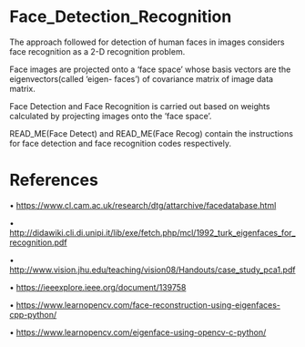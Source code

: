 # Face_Detection_Recognition

The approach followed for detection of human faces in images considers face recognition as a 2-D recognition problem.

Face images are projected onto a ‘face space’ whose basis vectors are the eigenvectors(called ‘eigen- faces’) of covariance matrix of image data matrix.

Face Detection and Face Recognition is carried out based on weights calculated by projecting images onto the ’face space’.

READ_ME(Face Detect) and READ_ME(Face Recog) contain the instructions for face detection and face recognition codes respectively.

# References
•	https://www.cl.cam.ac.uk/research/dtg/attarchive/facedatabase.html

•	http://didawiki.cli.di.unipi.it/lib/exe/fetch.php/mcl/1992_turk_eigenfaces_for_recognition.pdf

•	http://www.vision.jhu.edu/teaching/vision08/Handouts/case_study_pca1.pdf

•	https://ieeexplore.ieee.org/document/139758

•	https://www.learnopencv.com/face-reconstruction-using-eigenfaces-cpp-python/

•	https://www.learnopencv.com/eigenface-using-opencv-c-python/
